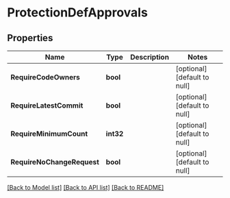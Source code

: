 # ProtectionDefApprovals

## Properties
Name | Type | Description | Notes
------------ | ------------- | ------------- | -------------
**RequireCodeOwners** | **bool** |  | [optional] [default to null]
**RequireLatestCommit** | **bool** |  | [optional] [default to null]
**RequireMinimumCount** | **int32** |  | [optional] [default to null]
**RequireNoChangeRequest** | **bool** |  | [optional] [default to null]

[[Back to Model list]](../README.md#documentation-for-models) [[Back to API list]](../README.md#documentation-for-api-endpoints) [[Back to README]](../README.md)

